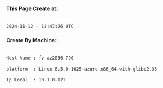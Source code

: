 
   
#### This Page Create at:

```bash

2024-11-12 - 18:47:26 UTC

```

#### Create By Machine:

```bash

Host Name : fv-az2036-790

platform  : Linux-6.5.0-1025-azure-x86_64-with-glibc2.35

Ip Local  : 10.1.0.171

```

